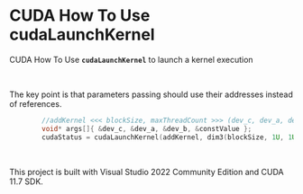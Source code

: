 # CUDA How To Use cudaLaunchKernel
CUDA How To Use **`cudaLaunchKernel`** to launch a kernel execution

<br />

The key point is that parameters passing should use their addresses instead of references.
```cpp
        //addKernel <<< blockSize, maxThreadCount >>> (dev_c, dev_a, dev_b, constValue);
        void* args[]{ &dev_c, &dev_a, &dev_b, &constValue };
        cudaStatus = cudaLaunchKernel(addKernel, dim3(blockSize, 1U, 1U), dim3(maxThreadCount, 1U, 1U), args, 0U, nullptr);
```

<br />

This project is built with Visual Studio 2022 Community Edition and CUDA 11.7 SDK.

